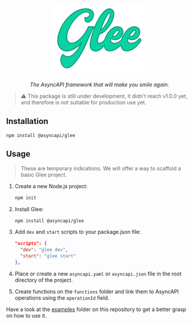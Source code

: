 <h5 align="center">
  <br>
  <img src="./assets/glee.svg" alt="Glee logo" width="250">
</h5>
<p align="center">
  <em>The AsyncAPI framework that will make you smile again.</em>
</p>


> :warning: This package is still under development, it didn't reach v1.0.0 yet, and therefore is not suitable for production use yet.

## Installation

```bash
npm install @asyncapi/glee
```

## Usage

> These are temporary indications. We will offer a way to scaffold a basic Glee project.

1. Create a new Node.js project:

    ```bash
    npm init
    ```
1. Install Glee:
   ```bash
   npm install @asyncapi/glee
   ```
1. Add `dev` and `start` scripts to your package.json file:

    ```json
    "scripts": {
      "dev": "glee dev",
      "start": "glee start"
    },
    ```
1. Place or create a new `asyncapi.yaml` or `asyncapi.json` file in the root directory of the project.
1. Create functions on the `functions` folder and link them to AsyncAPI operations using the `operationId` field.

Have a look at the [examples](./examples) folder on this repository to get a better grasp on how to use it.